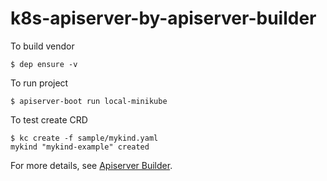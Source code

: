 # k8s-apiserver-by-apiserver-builder

To build vendor

```console
$ dep ensure -v
```

To run project

```console
$ apiserver-boot run local-minikube
```

To test create CRD

```console
$ kc create -f sample/mykind.yaml
mykind "mykind-example" created
```

For more details, see [Apiserver Builder](https://github.com/kubernetes-incubator/apiserver-builder).
